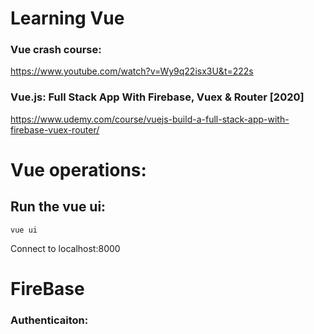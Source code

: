 # Learning Vue

### Vue crash course:
https://www.youtube.com/watch?v=Wy9q22isx3U&t=222s

### Vue.js: Full Stack App With Firebase, Vuex & Router [2020]
https://www.udemy.com/course/vuejs-build-a-full-stack-app-with-firebase-vuex-router/


# Vue operations:

## Run the vue ui:

``` vue ui ```

Connect to localhost:8000




# FireBase

### Authenticaiton: